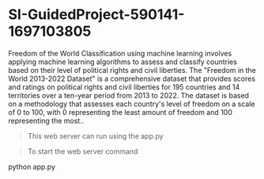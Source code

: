 # SI-GuidedProject-590141-1697103805
Freedom of the World Classification using machine learning involves applying machine learning algorithms to assess and classify countries based on their level of political rights and civil liberties. The "Freedom in the World 2013-2022 Dataset" is a comprehensive dataset that provides scores and ratings on political rights and civil liberties for 195 countries and 14 territories over a ten-year period from 2013 to 2022. The dataset is based on a methodology that assesses each country's level of freedom on a scale of 0 to 100, with 0 representing the least amount of freedom and 100 representing the most..

>This web server can run using the app.py

>To start the web server command

python app.py
